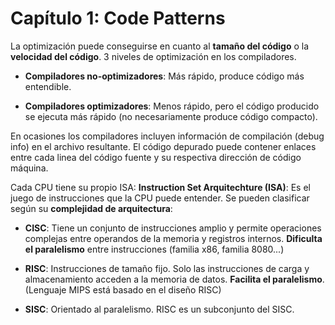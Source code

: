 # Capítulo 1: **Code Patterns**

La optimización puede conseguirse en cuanto al **tamaño del código** o la **velocidad del código**.
3 niveles de optimización en los compiladores.

- **Compiladores no-optimizadores**: Más rápido, produce código más entendible.

- **Compiladores optimizadores**: Menos rápido, pero el código producido se ejecuta más rápido (no necesariamente produce código compacto).

En ocasiones los compiladores incluyen información de compilación (debug info) en el archivo resultante. El código depurado puede contener enlaces entre cada linea del código fuente y su respectiva dirección de código máquina.

Cada CPU tiene su propio ISA:
**Instruction Set Arquitechture (ISA)**: Es el juego de instrucciones que la CPU puede entender. Se pueden clasificar según su **complejidad de arquitectura**:

- **CISC**: Tiene un conjunto de instrucciones amplio y permite operaciones complejas entre operandos de la memoria y registros internos. **Dificulta el paralelismo** entre instrucciones (familia x86, familia 8080...) 

- **RISC**: Instrucciones de tamaño fijo. Solo las instrucciones de carga y almacenamiento acceden a la memoria de datos. **Facilita el paralelismo**. (Lenguaje MIPS está basado en el diseño RISC)

- **SISC**: Orientado al paralelismo. RISC es un subconjunto del SISC.

